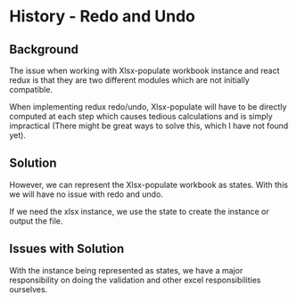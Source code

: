 # History - Redo and Undo

## Background

The issue when working with Xlsx-populate workbook instance and react redux is that they are two different modules which are not initially compatible.

When implementing redux redo/undo, Xlsx-populate will have to be directly computed at each step which causes tedious calculations and is simply impractical (There might be great ways to solve this, which I have not found yet).

## Solution

However, we can represent the Xlsx-populate workbook as states. With this we will have no issue with redo and undo.

If we need the xlsx instance, we use the state to create the instance or output the file.

## Issues with Solution

With the instance being represented as states, we have a major responsibility on doing the validation and other excel responsibilities ourselves.
